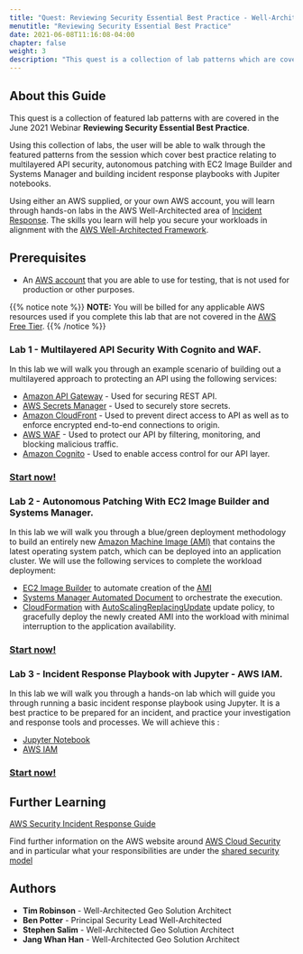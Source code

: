 ```yaml
---
title: "Quest: Reviewing Security Essential Best Practice - Well-Architected Webinar"
menutitle: "Reviewing Security Essential Best Practice"
date: 2021-06-08T11:16:08-04:00
chapter: false
weight: 3
description: "This quest is a collection of lab patterns which are covered in the June 2021 Webinar 'Reviewing Security Essential Best Practice'"
---
```


## About this Guide

This quest is a collection of featured lab patterns with are covered in the June 2021 Webinar **Reviewing Security Essential Best Practice**. 

Using this collection of labs, the user will be able to walk through the featured patterns from the session which cover best practice relating to multilayered API security, autonomous patching with EC2 Image Builder and Systems Manager and building incident response playbooks with Jupiter notebooks. 

Using either an AWS supplied, or your own AWS account, you will learn through hands-on labs in the AWS Well-Architected area of [Incident Response](https://wa.aws.amazon.com/wat.pillar.security.en.html#sec.incident). The skills you learn will help you secure your workloads in alignment with the [AWS Well-Architected Framework](https://aws.amazon.com/architecture/well-architected/).

## Prerequisites

* An [AWS account](https://portal.aws.amazon.com/gp/aws/developer/registration/index.html) that you are able to use for testing, that is not used for production or other purposes.

{{% notice note %}}
**NOTE:** You will be billed for any applicable AWS resources used if you complete this lab that are not covered in the [AWS Free Tier](https://aws.amazon.com/free/).
{{% /notice %}}


### Lab 1 - Multilayered API Security With Cognito and WAF.

In this lab we will walk you through an example scenario of building out a multilayered approach to protecting an API using the following services:

* [Amazon API Gateway](https://docs.aws.amazon.com/apigateway/latest/developerguide/welcome.html) - Used for securing REST API.
* [AWS Secrets Manager](https://docs.aws.amazon.com/secretsmanager/latest/userguide/intro.html) - Used to securely store secrets.
* [Amazon CloudFront](https://docs.aws.amazon.com/AmazonCloudFront/latest/DeveloperGuide/Introduction.html) - Used to prevent direct access to API as well as to enforce encrypted end-to-end connections to origin.
* [AWS WAF](https://docs.aws.amazon.com/waf/latest/developerguide/waf-chapter.html) - Used to protect our API by filtering, monitoring, and blocking malicious traffic.
* [Amazon Cognito](https://docs.aws.amazon.com/cognito/latest/developerguide/what-is-amazon-cognito.html) - Used to enable access control for our API layer.


### [Start now!](/security/300_labs/300_multilayered_api_security_with_cognito_and_waf/)


### Lab 2 - Autonomous Patching With EC2 Image Builder and Systems Manager.

In this lab we will walk you through a blue/green deployment methodology to build an entirely new [Amazon Machine Image (AMI)](https://docs.aws.amazon.com/AWSEC2/latest/UserGuide/AMIs.html) that contains the latest operating system patch, which can be deployed into an application cluster. We will use the following services to complete the workload deployment:

* [EC2 Image Builder](https://aws.amazon.com/image-builder/) to automate creation of the [AMI](https://docs.aws.amazon.com/AWSEC2/latest/UserGuide/AMIs.html)
* [Systems Manager Automated Document](https://aws.amazon.com/systems-manager/) to orchestrate the execution.
* [CloudFormation](https://aws.amazon.com/cloudformation/) with [AutoScalingReplacingUpdate](https://docs.aws.amazon.com/AWSCloudFormation/latest/UserGuide/aws-attribute-updatepolicy.html) update policy, to gracefully deploy the newly created AMI into the workload with minimal interruption to the application availability.

### [Start now!](/security/300_labs/300_autonomous_patching_with_ec2_image_builder_and_systems_manager/)


### Lab 3 - Incident Response Playbook with Jupyter - AWS IAM.

In this lab we will walk you through a hands-on lab which will guide you through running a basic incident response playbook using Jupyter. It is a best practice to be prepared for an incident, and practice your investigation and response tools and processes. We will achieve this :

* [Jupyter Notebook](https://jupyter.org/) 
* [AWS IAM](https://aws.amazon.com/iam/)

### [Start now!](/security/300_labs/300_incident_response_playbook_with_jupyter-aws_iam/)


## Further Learning

[AWS Security Incident Response Guide](https://d1.awsstatic.com/whitepapers/aws_security_incident_response.pdf)

Find further information on the AWS website around [AWS Cloud Security]( https://aws.amazon.com/security/) and in particular what your responsibilities are under the [shared security model]( https://aws.amazon.com/compliance/shared-responsibility-model/)

## Authors

- **Tim Robinson** - Well-Architected Geo Solution Architect
- **Ben Potter** - Principal Security Lead Well-Architected
- **Stephen Salim** - Well-Architected Geo Solution Architect
- **Jang Whan Han** - Well-Architected Geo Solution Architect

